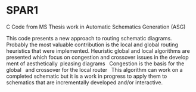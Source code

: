 # SPAR1
C Code from MS Thesis work in Automatic Schematics Generation (ASG)

This code presents a new approach to routing schematic diagrams. Probably the most valuable contribution
is the local and global routing heuristics that were implemented. Heuristic global and
local algorithms are presented which focus on congestion and crossover issues in the develop 
ment of aesthetically pleasing diagrams  Congestion is the basis for the global  and crossover
for the local router  This algorithm can work on a completed schematic but it is a work in progress
to apply them to schematics that are incrementally developed and/or interactive. 
